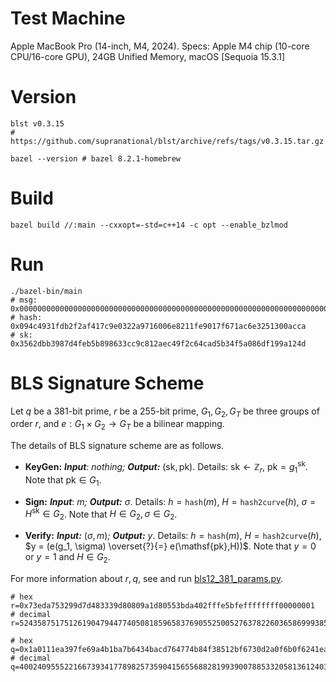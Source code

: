 # Test Machine
Apple MacBook Pro (14-inch, M4, 2024). Specs: Apple M4 chip (10-core CPU/16-core GPU), 24GB Unified Memory, macOS [Sequoia 15.3.1]
# Version
```shell
blst v0.3.15
# https://github.com/supranational/blst/archive/refs/tags/v0.3.15.tar.gz

bazel --version # bazel 8.2.1-homebrew
```
# Build
```shell
bazel build //:main --cxxopt=-std=c++14 -c opt --enable_bzlmod
```
# Run
```shell
./bazel-bin/main
# msg: 0x000000000000000000000000000000000000000000000000000000000000000000000000000000000000
# hash: 0x094c4931fdb2f2af417c9e0322a9716006e8211fe9017f671ac6e3251300acca
# sk: 0x3562dbb3987d4feb5b898633cc9c812aec49f2c64cad5b34f5a086df199a124d
```


# BLS Signature Scheme
Let $q$ be a $381$-bit prime, $r$ be a $255$-bit prime, $G_1, G_2, G_T$ be three groups of order $r$, and $e:G_1\times G_2\rightarrow  G_T$ be a bilinear mapping. 

The details of BLS signature scheme are as follows.

- **KeyGen:** ***Input**: nothing; **Output:*** $(\mathsf{sk}, \mathsf{pk})$. Details:
$\mathsf{sk}\leftarrow\mathbb Z_r$, $\mathsf{pk} = g_1^{\mathsf{sk}}$. Note that $\mathsf{pk}\in G_1$.

- **Sign:** ***Input***: $m$*; **Output:*** $\sigma$. Details: $h=\mathtt{hash}(m)$, $H=\mathtt{hash2curve}(h)$, $\sigma =H^{\mathsf{sk}}\in G_2$. Note that $H\in G_2, \sigma \in G_2$.

- **Verify:** ***Input:*** $(\sigma, m)$*; **Output:*** $y$. Details: $h=\mathtt{hash}(m)$, $H=\mathtt{hash2curve}(h)$, $y = (e(g_1, \sigma) \overset{?}{=} e(\mathsf{pk},H))$. Note that $y=0$ or $y=1$ and $H\in G_2$.


For more information about $r, q$, see and run [bls12_381_params.py](bls12_381_params.py). 
```shell
# hex
r=0x73eda753299d7d483339d80809a1d80553bda402fffe5bfeffffffff00000001 
# decimal
r=52435875175126190479447740508185965837690552500527637822603658699938581184513

# hex
q=0x1a0111ea397fe69a4b1ba7b6434bacd764774b84f38512bf6730d2a0f6b0f6241eabfffeb154000045ffaaaaaaab0000 
# decimal
q=4002409555221667393417789825735904156556882819939007885332058136124031650490837864442687629129025752288709566988288
```
